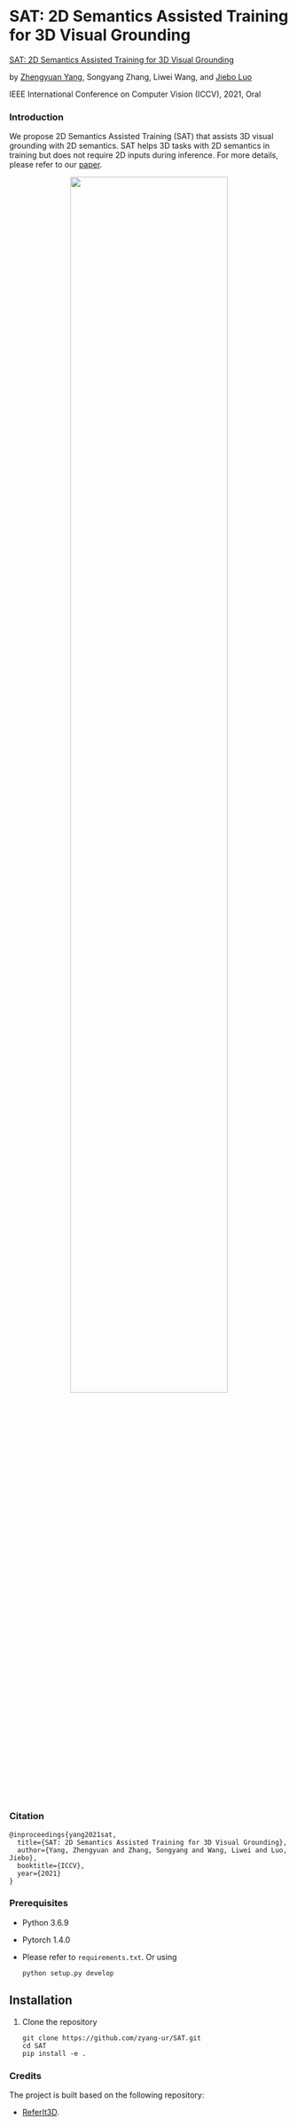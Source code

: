 # SAT: 2D Semantics Assisted Training for 3D Visual Grounding
[SAT: 2D Semantics Assisted Training for 3D Visual Grounding](https://arxiv.org/pdf/2105.11450.pdf)

by [Zhengyuan Yang](zhengyuan.info), Songyang Zhang, Liwei Wang, and [Jiebo Luo](http://cs.rochester.edu/u/jluo)

IEEE International Conference on Computer Vision (ICCV), 2021, Oral


### Introduction
We propose 2D Semantics Assisted Training (SAT) that assists 3D visual grounding with 2D semantics.
SAT helps 3D tasks with 2D semantics in training but does not require 2D inputs during inference.
For more details, please refer to our
[paper](https://arxiv.org/pdf/2105.11450.pdf).

<!-- Note: This codebase is still in beta release. We are continue organizing the repo and completing the doumentations. Meanwhile, please feel free to contact me regarding any issue and request for clarification. -->

<p align="center">
  <img src="zhengyuan.info/SAT/intro.jpg" width="75%"/>
</p>

### Citation

    @inproceedings{yang2021sat,
      title={SAT: 2D Semantics Assisted Training for 3D Visual Grounding},
      author={Yang, Zhengyuan and Zhang, Songyang and Wang, Liwei and Luo, Jiebo},
      booktitle={ICCV},
      year={2021}
    }

### Prerequisites
* Python 3.6.9
* Pytorch 1.4.0
* Please refer to ``requirements.txt``. Or using

  ```
  python setup.py develop
  ```

## Installation

1. Clone the repository

    ```
    git clone https://github.com/zyang-ur/SAT.git
    cd SAT
    pip install -e .
    ```

### Credits
The project is built based on the following repository:
* [ReferIt3D](https://github.com/referit3d/referit3d).